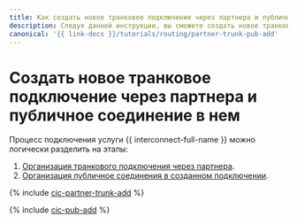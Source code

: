 ```yaml
---
title: Как cоздать новое транковое подключение через партнера и публичное соединение в нем в {{ interconnect-full-name }}
description: Следуя данной инструкции, вы сможете cоздать новое транковое подключение через партнера и публичное соединение в нем.
canonical: '{{ link-docs }}/tutorials/routing/partner-trunk-pub-add'
---
```


# Создать новое транковое подключение через партнера и публичное соединение в нем



Процесс подключения услуги {{ interconnect-full-name }} можно логически разделить на этапы:

1. [Организация транкового подключения через партнера](#trunk-create).
1. [Организация публичное соединения в созданном подключении](#pub-create).

{% include [cic-partner-trunk-add](../../_tutorials/routing/partner-trunk-add.md) %}

{% include [cic-pub-add](../../_tutorials/routing/pub-add.md) %}
